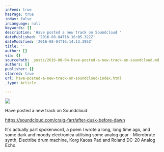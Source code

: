 ```yaml
---
inFeed: true
hasPage: true
inNav: false
inLanguage: null
keywords: []
description: 'Have posted a new track on Soundcloud '
datePublished: '2016-08-04T16:16:05.322Z'
dateModified: '2016-08-04T16:14:13.395Z'
title: ''
author: []
via: {}
sourcePath: _posts/2016-08-04-have-posted-a-new-track-on-soundcloud.md
authors: []
publisher: {}
starred: true
url: have-posted-a-new-track-on-soundcloud/index.html
_type: Article

---
```

![](https://the-grid-user-content.s3-us-west-2.amazonaws.com/a1eae5b2-a230-4d24-b8a9-2265a18e4b65.jpg)

Have posted a new track on Soundcloud 

https://soundcloud.com/craig-farr/after-dusk-before-dawn

It´s actually part spokenword, a poem I wrote a long, long time ago, and some dark and moody electronica utilising some analog gear - Microbrute synth, Electribe drum machine, Korg Kaoss Pad and Roland DC-20 Analog Echo.